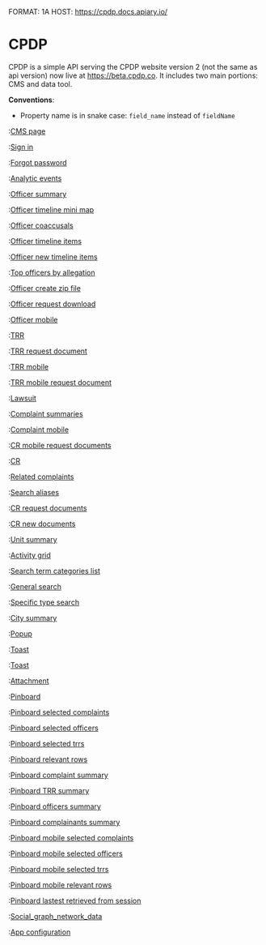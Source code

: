 FORMAT: 1A
HOST: https://cpdp.docs.apiary.io/

# CPDP

CPDP is a simple API serving the CPDP website version 2 (not the same as api version) now live at https://beta.cpdp.co. It includes two main portions: CMS and data tool.

**Conventions**:

- Property name is in snake case: `field_name` instead of `fieldName`

:[CMS page](cms_page.md)

:[Sign in](sign_in.md)

:[Forgot password](forgot_password.md)

:[Analytic events](analytic_events.md)

:[Officer summary](officer_summary.md)

:[Officer timeline mini map](officer_timeline_mini_map.md)

:[Officer coaccusals](officer_coaccusals.md)

:[Officer timeline items](officer_timeline_items.md)

:[Officer new timeline items](officer_new_timeline_items.md)

:[Top officers by allegation](top_officer_by_allegation.md)

:[Officer create zip file](officer_create_zip_file.md)

:[Officer request download](officer_request_download.md)

:[Officer mobile](officer_mobile.md)

:[TRR](trr.md)

:[TRR request document](trr_request_document.md)

:[TRR mobile](trr_mobile.md)

:[TRR mobile request document](trr_mobile_request_document.md)

:[Lawsuit](lawsuit.md)

:[Complaint summaries](complaint_summaries.md)

:[Complaint mobile](complaint_mobile.md)

:[CR mobile request documents](complaint_mobile_request_documents.md)

:[CR](cr.md)

:[Related complaints](related_complaints.md)

:[Search aliases](search_aliases.md)

:[CR request documents](complaint_request_documents.md)

:[CR new documents](complaint_new_documents.md)

:[Unit summary](unit_summary.md)

:[Activity grid](activity_grid.md)

:[Search term categories list](search_term_categories.md)

:[General search](general_search.md)

:[Specific type search](specific_type_search.md)

:[City summary](city_summary.md)

:[Popup](popup.md)

:[Toast](toast.md)

:[Toast](toast_mobile.md)

:[Attachment](attachment.md)

:[Pinboard](pinboard.md)

:[Pinboard selected complaints](pinboard_complaints.md)

:[Pinboard selected officers](pinboard_officers.md)

:[Pinboard selected trrs](pinboard_trrs.md)

:[Pinboard relevant rows](pinboard_relevant.md)

:[Pinboard complaint summary](pinboard-complaint-summary.md)

:[Pinboard TRR summary](pinboard-trr-summary.md)

:[Pinboard officers summary](pinboard-officers-summary.md)

:[Pinboard complainants summary](pinboard-complainants-summary.md)

:[Pinboard mobile selected complaints](pinboard_mobile_complaints.md)

:[Pinboard mobile selected officers](pinboard_mobile_officers.md)

:[Pinboard mobile selected trrs](pinboard_mobile_trrs.md)

:[Pinboard mobile relevant rows](pinboard_mobile_relevant.md)

:[Pinboard lastest retrieved from session](pinboard_latest_retrieved.md)

:[Social_graph_network_data](social_graph_network_data.md)

:[App configuration](app_config.md)
